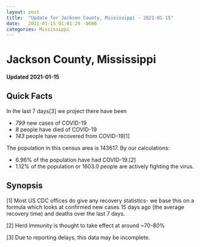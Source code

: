```yaml
---
layout: post
title:  "Update for Jackson County, Mississippi - 2021-01-15"
date:   2021-01-15 01:01:29 -0600
categories: Mississippi
---
```


# Jackson County, Mississippi
#### Updated 2021-01-15

## Quick Facts

In the last 7 days[3] we project there have been
- *799* new cases of COVID-19
- *8* people have died of COVID-19
- *143* people have recovered from COVID-19[1]

The population in this census area is 143617. By our calculations:
- 6.96% of the population have had COVID-19.[2]
- 1.12% of the population or 1603.0 people are actively fighting the virus.

## Synopsis




[1] Most US CDC offices do give any recovery statistics- we base this on a formula which looks at confirmed new cases
15 days ago (the average recovery time) and deaths over the last 7 days.

[2] Herd Immunity is thought to take effect at around ~70-80%

[3] Due to reporting delays, this data may be incomplete.
 
    